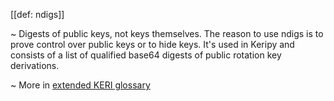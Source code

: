 [[def: ndigs]]

~ Digests of public keys, not keys themselves. The reason to use ndigs is to prove control over public keys or to hide keys. It's used in Keripy and consists of a list of qualified base64 digests of public rotation key derivations.

~ More in <a href="https://weboftrust.github.io/WOT-terms/docs/glossary/ndigs">extended KERI glossary</a>
